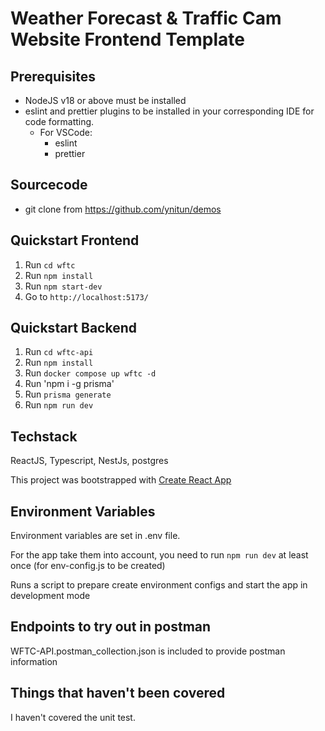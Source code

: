 # Weather Forecast & Traffic Cam Website  Frontend Template
## Prerequisites

- NodeJS v18 or above must be installed
- eslint and prettier plugins to be installed in your corresponding IDE for code formatting.
  - For VSCode:
    - eslint
    - prettier

## Sourcecode 
- git clone from https://github.com/ynitun/demos


## Quickstart Frontend

1. Run `cd wftc`
3. Run `npm install`
3. Run `npm start-dev`
4. Go to `http://localhost:5173/`


## Quickstart Backend

1. Run `cd wftc-api`
2. Run `npm install`
3. Run `docker compose up wftc -d`
4. Run 'npm i -g prisma'
5. Run `prisma generate`
6. Run `npm run dev`

## Techstack 


ReactJS, Typescript, NestJs, postgres

This project was bootstrapped with [Create React App](https://github.com/facebook/create-react-app)


## Environment Variables

Environment variables are set in .env file.

For the app take them into account, you need to run `npm run dev` at least once (for env-config.js to be created)


Runs a script to prepare create environment configs and start the app in development mode

## Endpoints to try out in postman

WFTC-API.postman_collection.json is included to provide postman information 

## Things that haven't been covered

I haven't covered the unit test.